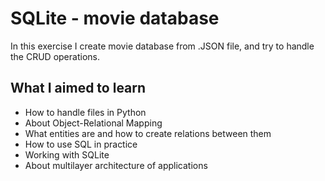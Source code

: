 # SQLite - movie database
In this exercise I create movie database from .JSON file, and try to handle the CRUD operations.
## What I aimed to learn
- How to handle files in Python
- About Object-Relational Mapping
- What entities are and how to create relations between them
- How to use SQL in practice
- Working with SQLite
- About multilayer architecture of applications
